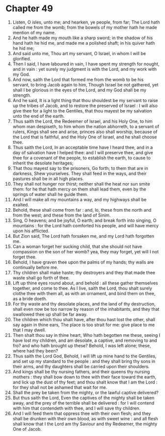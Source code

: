 # Chapter 49

1. Listen, O isles, unto me; and hearken, ye people, from far; The Lord hath called me from the womb; from the bowels of my mother hath he made mention of my name.
2. And he hath made my mouth like a sharp sword; in the shadow of his hand hath he hid me, and made me a polished shaft; in his quiver hath he hid me;
3. And said unto me, Thou art my servant, O Israel, in whom I will be glorified.
4. Then I said, I have laboured in vain, I have spent my strength for nought, and in vain : yet surely my judgment is with the Lord, and my work with my God.
5. And now, saith the Lord that formed me from the womb to be his servant, to bring Jacob again to him, Though Israel be not gathered, yet shall I be glorious in the eyes of the Lord, and my God shall be my strength.
6. And he said, It is a light thing that thou shouldest be my servant to raise up the tribes of Jacob, and to restore the preserved of Israel : I will also give thee for a light to the Gentiles, that thou mayest be my salvation unto the end of the earth.
7. Thus saith the Lord, the Redeemer of Israel, and his Holy One, to him whom man despiseth, to him whom the nation abhorreth, to a servant of rulers, Kings shall see and arise, princes also shall worship, because of the Lord that is faithful, and the Holy One of Israel, and he shall choose thee.
8. Thus saith the Lord, In an acceptable time have I heard thee, and in a day of salvation have I helped thee: and I will preserve thee, and give thee for a covenant of the people, to establish the earth, to cause to inherit the desolate heritages;
9. That thou mayest say to the prisoners, Go forth; to them that are in darkness, Shew yourselves. They shall feed in the ways, and their pastures shall be in all high places.
10. They shall not hunger nor thirst; neither shall the heat nor sun smite them: for he that hath mercy on them shall lead them, even by the springs of water shall he guide them.
11. And I will make all my mountains a way, and my highways shall be exalted.
12. Behold, these shall come from far : and, lo, these from the north and from the west; and these from the land of Sinim.
13. Sing, O heavens; and be joyful, O earth; and break forth into singing, O mountains : for the Lord hath comforted his people, and will have mercy upon his afflicted.
14. But Zion said, The Lord hath forsaken me, and my Lord hath forgotten me.
15. Can a woman forget her sucking child, that she should not have compassion on the son of her womb? yea, they may forget, yet will I not forget thee.
16. Behold, I have graven thee upon the palms of my hands; thy walls are continually before me.
17. Thy children shall make haste; thy destroyers and they that made thee waste shall go forth of thee.
18. Lift up thine eyes round about, and behold : all these gather themselves together, and come to thee. As I live, saith the Lord, thou shalt surely clothe thee with them all, as with an ornament, and bind them on thee, as a bride doeth.
19. For thy waste and thy desolate places, and the land of thy destruction, shall even now be too narrow by reason of the inhabitants, and they that swallowed thee up shall be far away.
20. The children which thou shalt have, after thou hast lost the other, shall say again in thine ears, The place is too strait for me: give place to me that I may dwell.
21. Then shalt thou say in thine heart, Who hath begotten me these, seeing I have lost my children, and am desolate, a captive, and removing to and fro? and who hath brought up these? Behold, I was left alone; these, where had they been?
22. Thus saith the Lord God, Behold, I will lift up mine hand to the Gentiles, and set up my standard to the people : and they shall bring thy sons in their arms, and thy daughters shall be carried upon their shoulders.
23. And kings shall be thy nursing fathers, and their queens thy nursing mothers : they shall bow down to thee with their face toward the earth, and lick up the dust of thy feet; and thou shalt know that I am the Lord : for they shall not be ashamed that wait for me.
24. Shall the prey be taken from the mighty, or the lawful captive delivered?
25. But thus saith the Lord, Even the captives of the mighty shall be taken away, and the prey of the terrible shall be delivered : for I will contend with him that contendeth with thee, and I will save thy children.
26. And I will feed them that oppress thee with their own flesh; and they shall be drunken with their own blood, as with sweet wine : and all flesh shall know that I the Lord am thy Saviour and thy Redeemer, the mighty One of Jacob.

